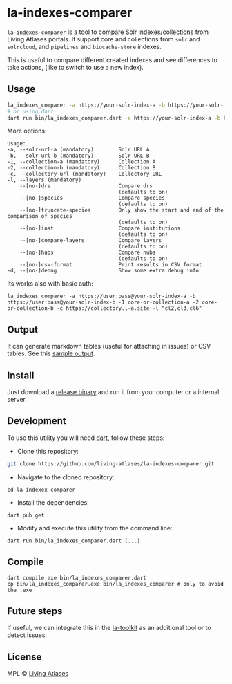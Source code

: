 # la-indexes-comparer

`la-indexes-comparer` is a tool to compare Solr indexes/collections from Living Atlases portals. It support core and collections from `solr` and `solrcloud`, and `pipelines` and `biocache-store` indexes.

This is useful to compare different created indexes and see differences to take actions, (like to switch to use a new index).

## Usage

``` bash
la_indexes_comparer -a https://your-solr-index-a -b https://your-solr-index-b -1 core-or-collection-a -2 core-or-collection-b -c https://collectory.l-a.site -l "cl2,cl3,cl6"
# or using dart
dart run bin/la_indexes_comparer.dart -a https://your-solr-index-a -b https://your-solr-index-b -1 core-or-collection-a -2 core-or-collection-b -c https://collectory.l-a.site -l "cl2,cl3,cl6"
```

More options:
```
Usage:
-a, --solr-url-a (mandatory)        Solr URL A
-b, --solr-url-b (mandatory)        Solr URL B
-1, --collection-a (mandatory)      Collection A
-2, --collection-b (mandatory)      Collection B
-c, --collectory-url (mandatory)    Collectory URL
-l, --layers (mandatory)
    --[no-]drs                      Compare drs
                                    (defaults to on)
    --[no-]species                  Compare species
                                    (defaults to on)
    --[no-]truncate-species         Only show the start and end of the comparison of species
                                    (defaults to on)
    --[no-]inst                     Compare institutions
                                    (defaults to on)
    --[no-]compare-layers           Compare layers
                                    (defaults to on)
    --[no-]hubs                     Compare hubs
                                    (defaults to on)
    --[no-]csv-format               Print results in CSV format
-d, --[no-]debug                    Show some extra debug info
```

Its works also with basic auth:
``` 
la_indexes_comparer -a https://user:pass@your-solr-index-a -b https://user:pass@your-solr-index-b -1 core-or-collection-a -2 core-or-collection-b -c https://collectory.l-a.site -l "cl2,cl3,cl6" 
```

## Output

It can generate markdown tables (useful for attaching in issues) or CSV tables. See this [sample output](results-sample.md).

## Install

Just download a [release binary](https://github.com/living-atlases/la-indexes-comparer/releases) and run it from your computer or a internal server.

## Development

To use this utility you will need [dart](https://dart.dev/get-dart), follow these steps:
- Clone this repository:
```bash
git clone https://github.com/living-atlases/la-indexes-comparer.git
```
- Navigate to the cloned repository:
```
cd la-indexex-comparer
```
- Install the dependencies:
```
dart pub get
```
- Modify and execute this utility from the command line:
```
dart run bin/la_indexes_comparer.dart (...)
```

## Compile

```
dart compile exe bin/la_indexes_comparer.dart
cp bin/la_indexes_comparer.exe bin/la_indexes_comparer # only to avoid the .exe
```

## Future steps

If useful, we can integrate this in the [la-toolkit](https://github.com/living-atlases/la-toolkit) as an additional tool or to detect issues. 

## License

MPL © [Living Atlases](https://living-atlases.gbif.org)
